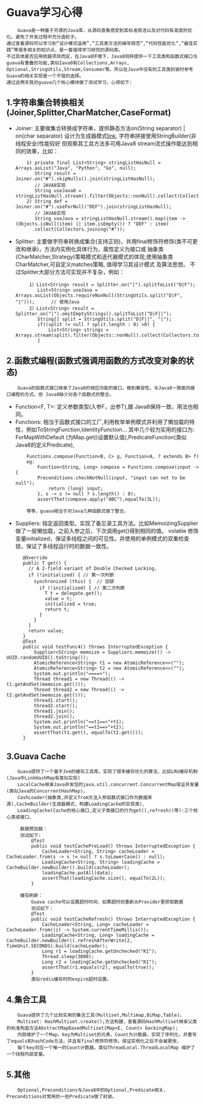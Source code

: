 # Guava学习心得
		Guava是一种基于开源的Java库，从源码查看感受到其标准简洁以及对代码有高度的优化。避免了开发过程中充分造轮子。
	通过查看源码可以学习到“设计模式运用”,“工具类方法的编写规范”,“代码性能优化”,“最佳实践”等很多相关的知识点，是一套值得学习研究的源码库。
	不过具体是否应用依据项目而定，在Java8环境下，Java8同样提供一下工具类和函数式接口与guava有重叠的功能,类似Iava8有Collections,Arrays,
	Optional,StringUtils,Stream,Consumer等。所以在Java中没有的工具类封装时参考Guava的相关实现是一个不错的选择。
	通过这两天我对guava几个核心模块做了测试学习，心得如下:

##	1.字符串集合转换相关(Joiner,Splitter,CharMatcher,CaseFormat)
  - Joiner: 主要做集合转换成字符串，提供静态方法on(String separator) | on(char separator) 
		  设计为生成器模式[link](https://projectlombok.org/api/lombok/experimental/Builder.html),
		  字符串拼接使用StringBuilder(非线程安全)性能较好
		  但观察其工具方法多可用Java8 stream流式操作能达到相同的效果，比如：
	```text
        1) private final List<String> stringListHasNull = Arrays.asList("Java", "Python", "Go", null);
           String result = Joiner.on("#").skipNulls().join(stringListHasNull);
           // JAVA8实现
           String useJava8 = stringListHasNull.stream().filter(Objects::nonNull).collect(Collectors.joining("#")); 
        2) String def = Joiner.on("#").useForNull("DEF").join(stringListHasNull);
           // JAVA8实现
           String useJava = stringListHasNull.stream().map(item -> (Objects.isNull(item) || item.isEmpty()) ? "DEF" : item)
          .collect(Collectors.joining("#"));
    ```
  - Splitter: 主要做字符串转换成集合(支持正则)，并用final修饰符修饰(类不可更改和继承)，方法内实例化具体行为，属性定义为接口或
              抽象类(CharMatcher,Strategy)策略模式和迭代器模式的体现,使用抽象类CharMatcher,可自定义matches策略, 值得学习其设计模式
              及算法思想。
              不过Splitter大部分方法可实现并不复杂，例如：
    ```text
         1）List<String> result = Splitter.on("|").splitToList("D|F");
            List<String> useJava = Arrays.asList(Objects.requireNonNull(StringUtils.split("D|F", "|")));      // 使用Java
         2）List<String> result = Splitter.on("|").omitEmptyStrings().splitToList("D|F||");
            String[] split = StringUtils.split("D|F||", "|");
            if((split != null ? split.length : 0) >0) {
                List<String> strings = Arrays.stream(split).filter(Objects::nonNull).collect(Collectors.toList());
            }
    ```
##	2.函数式编程(函数式强调用函数的方式改变对象的状态)
		Guava的函数式接口继承了Java8的相应功能的接口，做到兼容性。与Java8一致面向接口编程的方式。但 Java8缺少对各个函数式的整合。
  - Function<F, T>: 定义参数类型(入参F，出参T),跟 Java8保持一致，用法也相同。
  - Functions: 相当于函数式接口的工厂,利用枚举单例模式并利用了懒加载的特性，例如ToStringFunction,IdentityFunction...
			其中几个较为实用的接口为: ForMapWithDefault (为Map.get()设置默认值),PredicateFunction(类似Java8的定义Predicate),
	```text		
        Functions.compose(Function<B, C> g, Function<A, ? extends B> f)
        eg: 
            Function<String, Long> compose = Functions.compose(input -> {
            Preconditions.checkNotNull(input, "input can not to be null");
                return (long) input;
            }, s -> s != null ? s.length() : 0);
            assertThat(compose.apply("ABC"),equalTo(3L));
	     		
	    等等，guava相当于对Java几种函数式做了整合。
	``` 
  -	Suppliers: 指定返回类型。实现了备忘录工具方法。比如MemoizingSupplier做了一层懒加载，之前入参之后，下次调用get()得到相同的值。
	    	volatile 修饰 变量initialized，保证多线程之间的可见性。并使用的单例模式的双重检查锁，保证了多线程运行时的数据一致性。
  ```text
        @Override
        public T get() {
          // A 2-field variant of Double Checked Locking.
          if (!initialized) { // 第一次判断
            synchronized (this) {  // 加锁
              if (!initialized) { // 第二次判断
                T t = delegate.get();
                value = t;
                initialized = true;
                return t;
              }
            }
          }
          return value;
        }
        @Test
        public void testFunc4() throws InterruptedException {
            Supplier<String> memoize = Suppliers.memoize(() -> UUID.randomUUID().toString());
            AtomicReference<String> t1 = new AtomicReference<>("");
            AtomicReference<String> t2 = new AtomicReference<>("");
            System.out.println("====>");
            Thread thread1 = new Thread(() -> t1.getAndSet(memoize.get()));
            Thread thread2 = new Thread(() -> t2.getAndSet(memoize.get()));
            thread1.start();
            thread2.start();
            thread1.join();
            thread2.join();
            System.out.println("==t1==>"+t1);
            System.out.println("==t2==>"+t2);
            assertThat(t1.get(), equalTo(t2.get()));
        }
  ```
       
       
##  3.Guava Cache
        Guava提供了一个基于Jvm的缓存工具库。实现了很多缓存优化的算法，比如LRU缓存机制(Java中LinkHashMap有类似实现)
        LocalCache继承Java并发包的java.util.concurrent.ConcurrentMap保证并发量(类似Java的ConcurrentHashMap)，
        CashLoader(抽象类,并定义from方法入参函数式接口作为数据来源),CacheBuilder(生成器模式，构建LoadingCache的实现类),
        LoadingCache(Cache的核心接口,定义子类接口的行为get(),refresh()等):三个核心类或接口，
       
   ```text
        数据预加载：
        测试如下:
            @Test
            public void testCachePreLoad() throws InterruptedException {
                CacheLoader<String, String> cacheLoader = CacheLoader.from(s -> s != null ? s.toLowerCase() : null);
                LoadingCache<String, String> loadingCache = CacheBuilder.newBuilder().build(cacheLoader);
                loadingCache.putAll(data);
                assertThat(loadingCache.size(), equalTo(2L));
            }
      
        缓存刷新：
            Guava cache可以设置超时时间，如果超时则重新从Provider里获取数据
            测试如下： 
            @Test
            public void testCacheRefresh() throws InterruptedException {
                CacheLoader<String, Long> cacheLoader = CacheLoader.from((i) -> System.currentTimeMillis());
                LoadingCache<String, Long> loadingCache = CacheBuilder.newBuilder().refreshAfterWrite(2, TimeUnit.SECONDS).build(cacheLoader);
                Long r1 = loadingCache.getUnchecked("K1");
                Thread.sleep(3000);
                Long r2 = loadingCache.getUnchecked("K1");
                assertThat(r1.equals(r2), equalTo(true));
            }
            类似redis缓存时的expire超时设置。
   ```
##  4.集合工具
        Guava提供了几个比较实用的集合工具(Multiset,Multimap,BiMap,Table)。
        Multiset: HashMultiset.create();方法构建，查看源码HashMultiset继承父类的标准构造方法AbstractMapBasedMultiset(Map<E, Count> backingMap);
        内部维护了一个Map，key为Multiset的元素，Count为计数器，实现了序列化，并重写了equals和hashCode方法，并且有final修饰符修饰，保证实例化之后不会被更改，
        每个key对应一个唯一的Count计数器，类似ThreadLocal.ThreadLocalMap 维护了一个线程内部变量。
##  5.其他
        Optional,Preconditions与Java8中的Optional,Predicate相关，Preconditions对常用的一些Predicate做了封装。


